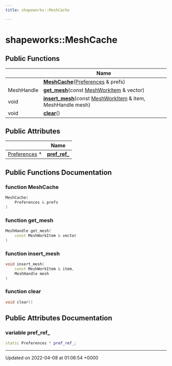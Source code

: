 ```yaml
---
title: shapeworks::MeshCache

---
```


# shapeworks::MeshCache





## Public Functions

|                | Name           |
| -------------- | -------------- |
| | **[MeshCache](../Classes/classshapeworks_1_1MeshCache.md#function-meshcache)**([Preferences](../Classes/classPreferences.md) & prefs) |
| MeshHandle | **[get_mesh](../Classes/classshapeworks_1_1MeshCache.md#function-get-mesh)**(const [MeshWorkItem](../Classes/classshapeworks_1_1MeshWorkItem.md) & vector) |
| void | **[insert_mesh](../Classes/classshapeworks_1_1MeshCache.md#function-insert-mesh)**(const [MeshWorkItem](../Classes/classshapeworks_1_1MeshWorkItem.md) & item, MeshHandle mesh) |
| void | **[clear](../Classes/classshapeworks_1_1MeshCache.md#function-clear)**() |

## Public Attributes

|                | Name           |
| -------------- | -------------- |
| [Preferences](../Classes/classPreferences.md) * | **[pref_ref_](../Classes/classshapeworks_1_1MeshCache.md#variable-pref-ref-)**  |

## Public Functions Documentation

### function MeshCache

```cpp
MeshCache(
    Preferences & prefs
)
```


### function get_mesh

```cpp
MeshHandle get_mesh(
    const MeshWorkItem & vector
)
```


### function insert_mesh

```cpp
void insert_mesh(
    const MeshWorkItem & item,
    MeshHandle mesh
)
```


### function clear

```cpp
void clear()
```


## Public Attributes Documentation

### variable pref_ref_

```cpp
static Preferences * pref_ref_;
```


-------------------------------

Updated on 2022-04-08 at 01:06:54 +0000